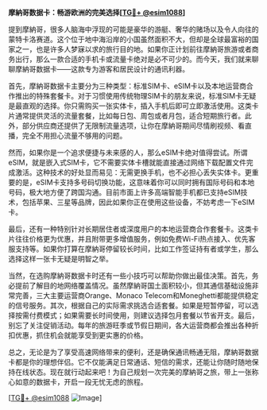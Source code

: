 **摩納哥数据卡：畅游欧洲的完美选择[[TG💪+ @esim1088](https://t.me/s/esim1088)]**

提到摩納哥，很多人脑海中浮现的可能是豪华的游艇、奢华的赌场以及令人向往的蒙特卡洛赛道。这个位于地中海沿岸的小国虽然面积不大，但却是全球最富裕的国家之一，也是许多人梦寐以求的旅行目的地。如果你正计划前往摩納哥旅游或者商务出行，那么一款合适的手机卡或流量卡绝对是必不可少的。而今天，我们就来聊聊摩納哥数据卡——这款专为游客和居民设计的通讯利器。

首先，摩納哥数据卡主要分为三种类型：标准SIM卡、eSIM卡以及本地运营商合作推出的特殊套餐卡。对于习惯使用传统物理SIM卡的朋友来说，标准SIM卡无疑是最直观的选择。你只需购买一张实体卡，插入手机后即可立即激活使用。这类卡片通常提供灵活的流量套餐，比如每日包、周包或者月包，适合短期旅行者。此外，部分供应商还提供了无限制流量选项，让你在摩納哥期间尽情刷视频、看直播，完全不用担心流量不够用的问题。

然而，如果你是一个追求便捷与未来感的人，那么eSIM卡绝对值得尝试。所谓eSIM，就是嵌入式SIM卡，它不需要实体卡槽就能直接通过网络下载配置文件完成激活。这种技术的好处显而易见：无需更换手机，也不必担心丢失实体卡。更重要的是，eSIM卡支持多号码切换功能，这意味着你可以同时拥有国际号码和本地号码，极大地方便了跨国沟通。目前市面上许多高端智能手机都已支持eSIM技术，包括苹果、三星等品牌，因此如果你正在使用这些设备，不妨考虑一下eSIM卡。

最后，还有一种特别针对长期居住者或深度用户的本地运营商合作套餐卡。这类卡片往往价格更为优惠，并且附带更多增值服务，例如免费Wi-Fi热点接入、优先客服支持等。如果你打算在摩納哥停留较长时间，比如工作签证持有者或学生，那么选择这样一张卡无疑是明智之举。

当然，在选购摩納哥数据卡时还有一些小技巧可以帮助你做出最佳决策。首先，务必提前了解目的地网络覆盖情况。虽然摩納哥国土面积较小，但其通信基础设施非常完善，三大主要运营商Orange、Monaco Telecom和Moneghetti都能提供稳定的信号服务。其次，根据自己的实际需求挑选合适套餐。如果是短暂停留，可以选择按需付费模式；如果需要长时间使用，则建议选择包月套餐以节省开支。最后，别忘了关注促销活动。每年的旅游旺季或节假日期间，各大运营商都会推出各种折扣优惠，抓住机会就能享受到更实惠的价格。

总之，无论是为了享受高速网络带来的便利，还是确保通讯畅通无阻，摩納哥数据卡都是你的理想伴侣。它不仅能满足日常通话、短信的需求，还能让你随时随地保持在线状态。现在就行动起来吧！为自己规划一次完美的摩納哥之旅，带上一张称心如意的数据卡，开启一段无忧无虑的旅程。

[[TG💪+ @esim1088](https://t.me/s/esim1088) ![Image](https://i.postimg.cc/4NQfJmqS/Snipaste-2025-05-13-00-14-12.png)]